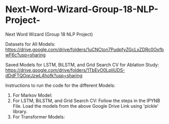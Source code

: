 # Next-Word-Wizard-Group-18-NLP-Project-
Next Word Wizard (Group 18 NLP Project)


Datasets for All Models: https://drive.google.com/drive/folders/1uCNCton7PudpfyZGcLxZDRc0OxfbwF6c?usp=sharing

Saved Models for LSTM, BiLSTM, and Grid Search CV for Ablation Study: https://drive.google.com/drive/folders/1TbEyO0LpIiUDS-dDdFTQOqrJzwL4hofk?usp=sharing


Instructions to run the code for the different Models:

1. For Markov Model: 
2. For LSTM, BiLSTM, and Grid Search CV: Follow the steps in the IPYNB File. Load the models from the above Google Drive Link using 'pickle' library.
3. For Transformer Models: 
